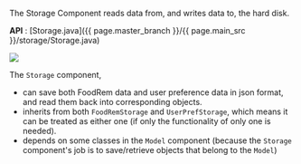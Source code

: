 <!-- markdownlint-disable-file first-line-h1 -->
The Storage Component reads data from, and writes data to, the hard disk.

**API** : [Storage.java]({{ page.master_branch }}/{{ page.main_src }}/storage/Storage.java)

![](images/StorageClassDiagram.png)

The `Storage` component,

* can save both FoodRem data and user preference data in json format, and read them back into corresponding objects.
* inherits from both `FoodRemStorage` and `UserPrefStorage`, which means it can be treated as either one (if only the functionality of only one is needed).
* depends on some classes in the `Model` component (because the `Storage` component's job is to save/retrieve objects that belong to the `Model`)
